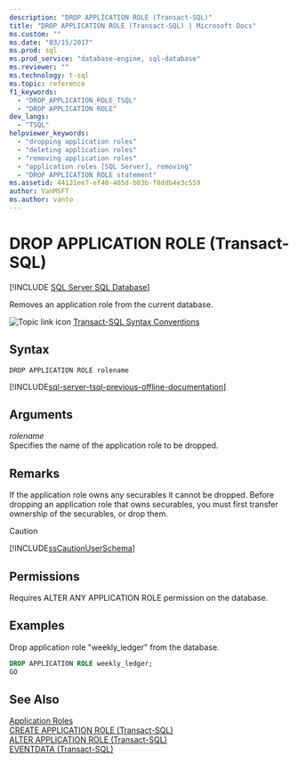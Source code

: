 ```yaml
---
description: "DROP APPLICATION ROLE (Transact-SQL)"
title: "DROP APPLICATION ROLE (Transact-SQL) | Microsoft Docs"
ms.custom: ""
ms.date: "03/15/2017"
ms.prod: sql
ms.prod_service: "database-engine, sql-database"
ms.reviewer: ""
ms.technology: t-sql
ms.topic: reference
f1_keywords: 
  - "DROP_APPLICATION_ROLE_TSQL"
  - "DROP APPLICATION ROLE"
dev_langs: 
  - "TSQL"
helpviewer_keywords: 
  - "dropping application roles"
  - "deleting application roles"
  - "removing application roles"
  - "application roles [SQL Server], removing"
  - "DROP APPLICATION ROLE statement"
ms.assetid: 44121ee7-ef40-405d-b03b-f8ddb4e3c559
author: VanMSFT
ms.author: vanto
---
```

# DROP APPLICATION ROLE (Transact-SQL)
[!INCLUDE [SQL Server SQL Database](../../includes/applies-to-version/sql-asdb.md)]

  Removes an application role from the current database.  
  
 ![Topic link icon](../../database-engine/configure-windows/media/topic-link.gif "Topic link icon") [Transact-SQL Syntax Conventions](../../t-sql/language-elements/transact-sql-syntax-conventions-transact-sql.md)  
  
## Syntax  
  
```syntaxsql
DROP APPLICATION ROLE rolename  
```  
  
[!INCLUDE[sql-server-tsql-previous-offline-documentation](../../includes/sql-server-tsql-previous-offline-documentation.md)]

## Arguments
 *rolename*  
 Specifies the name of the application role to be dropped.  
  
## Remarks  
 If the application role owns any securables it cannot be dropped. Before dropping an application role that owns securables, you must first transfer ownership of the securables, or drop them.  
  
> [!CAUTION]  
>  [!INCLUDE[ssCautionUserSchema](../../includes/sscautionuserschema-md.md)]  
  
## Permissions  
 Requires ALTER ANY APPLICATION ROLE permission on the database.  
  
## Examples  
 Drop application role "weekly_ledger" from the database.  
  
```sql  
DROP APPLICATION ROLE weekly_ledger;  
GO  
```  
  
## See Also  
 [Application Roles](../../relational-databases/security/authentication-access/application-roles.md)   
 [CREATE APPLICATION ROLE &#40;Transact-SQL&#41;](../../t-sql/statements/create-application-role-transact-sql.md)   
 [ALTER APPLICATION ROLE &#40;Transact-SQL&#41;](../../t-sql/statements/alter-application-role-transact-sql.md)   
 [EVENTDATA &#40;Transact-SQL&#41;](../../t-sql/functions/eventdata-transact-sql.md)  
  
  
